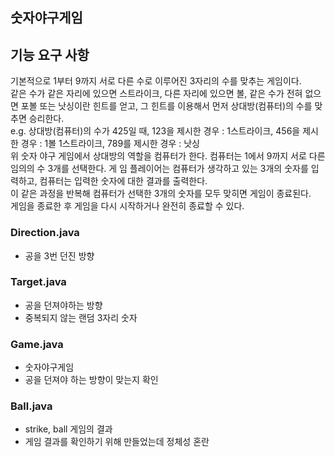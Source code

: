 숫자야구게임 
---

## 기능 요구 사항
기본적으로 1부터 9까지 서로 다른 수로 이루어진 3자리의 수를 맞추는 게임이다. <br>
같은 수가 같은 자리에 있으면 스트라이크, 다른 자리에 있으면 볼, 같은 수가 전혀 없으면 포볼 또는 낫싱이란 힌트를 얻고, 그 힌트를 이용해서 먼저 상대방(컴퓨터)의 수를 맞추면 승리한다. <br>
e.g. 상대방(컴퓨터)의 수가 425일 때, 123을 제시한 경우 : 1스트라이크, 456을 제시한 경우 : 1볼 1스트라이크, 789를 제시한 경우 : 낫싱 <br>
위 숫자 야구 게임에서 상대방의 역할을 컴퓨터가 한다. 컴퓨터는 1에서 9까지 서로 다른 임의의 수 3개를 선택한다. 게 임 플레이어는 컴퓨터가 생각하고 있는 3개의 숫자를 입력하고, 컴퓨터는 입력한 숫자에 대한 결과를 출력한다. <br>
이 같은 과정을 반복해 컴퓨터가 선택한 3개의 숫자를 모두 맞히면 게임이 종료된다. <br>
게임을 종료한 후 게임을 다시 시작하거나 완전히 종료할 수 있다.

### Direction.java
* 공을 3번 던진 방향

### Target.java
* 공을 던져야하는 방향
* 중복되지 않는 랜덤 3자리 숫자

### Game.java
* 숫자야구게임
* 공을 던져야 하는 방향이 맞는지 확인

### Ball.java
* strike, ball 게임의 결과
* 게임 결과를 확인하기 위해 만들었는데 정체성 혼란
